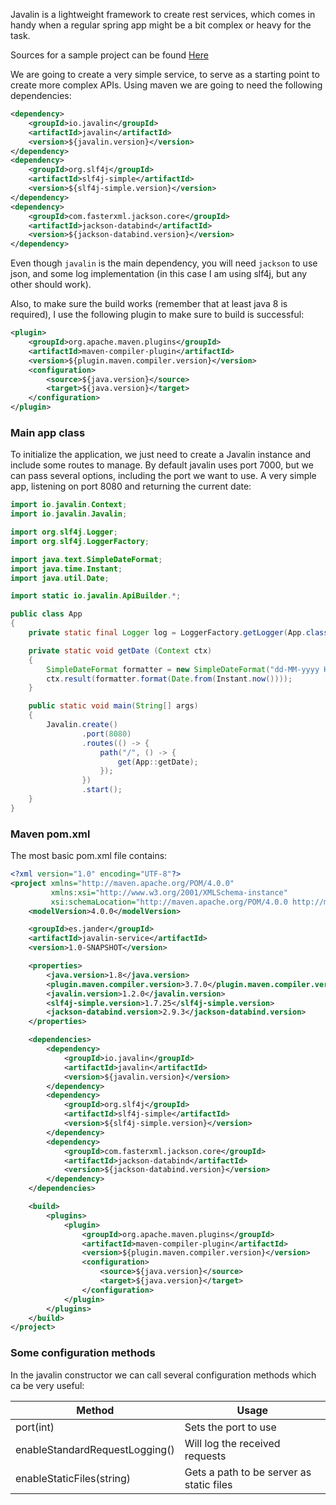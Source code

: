 Javalin is a lightweight framework to create rest services, which comes in handy when a regular spring app might be a bit complex or heavy for the task.

Sources for a sample project can be found <a class="btn btn-sm btn-primary" href="https://github.com/apycazo/jander-javalin" target="_blank">Here</a>

We are going to create a very simple service, to serve as a starting point to create more complex APIs. Using maven we are going to need the following dependencies:

```xml
<dependency>
    <groupId>io.javalin</groupId>
    <artifactId>javalin</artifactId>
    <version>${javalin.version}</version>
</dependency>
<dependency>
    <groupId>org.slf4j</groupId>
    <artifactId>slf4j-simple</artifactId>
    <version>${slf4j-simple.version}</version>
</dependency>
<dependency>
    <groupId>com.fasterxml.jackson.core</groupId>
    <artifactId>jackson-databind</artifactId>
    <version>${jackson-databind.version}</version>
</dependency>
```

Even though `javalin` is the main dependency, you will need `jackson` to use json, and some log implementation (in this case I am using slf4j, but any other should work).

Also, to make sure the build works (remember that at least java 8 is required), I use the following plugin to make sure to build is successful:

```xml
<plugin>
    <groupId>org.apache.maven.plugins</groupId>
    <artifactId>maven-compiler-plugin</artifactId>
    <version>${plugin.maven.compiler.version}</version>
    <configuration>
        <source>${java.version}</source>
        <target>${java.version}</target>
    </configuration>
</plugin>
```

### Main app class

To initialize the application, we just need to create a Javalin instance and include some routes to manage. By default javalin uses port 7000, but we can pass several options, including the port we want to use. A very simple app, listening on port 8080 and returning the current date:

```java
import io.javalin.Context;
import io.javalin.Javalin;

import org.slf4j.Logger;
import org.slf4j.LoggerFactory;

import java.text.SimpleDateFormat;
import java.time.Instant;
import java.util.Date;

import static io.javalin.ApiBuilder.*;

public class App
{
    private static final Logger log = LoggerFactory.getLogger(App.class);

    private static void getDate (Context ctx)
    {
        SimpleDateFormat formatter = new SimpleDateFormat("dd-MM-yyyy HH:mm:ss");
        ctx.result(formatter.format(Date.from(Instant.now())));
    }

    public static void main(String[] args)
    {
        Javalin.create()
                .port(8080)
                .routes(() -> {
                    path("/", () -> {
                        get(App::getDate);
                    });                    
                })
                .start();
    }
}
```

### Maven pom.xml

The most basic pom.xml file contains:

```xml
<?xml version="1.0" encoding="UTF-8"?>
<project xmlns="http://maven.apache.org/POM/4.0.0"
         xmlns:xsi="http://www.w3.org/2001/XMLSchema-instance"
         xsi:schemaLocation="http://maven.apache.org/POM/4.0.0 http://maven.apache.org/xsd/maven-4.0.0.xsd">
    <modelVersion>4.0.0</modelVersion>

    <groupId>es.jander</groupId>
    <artifactId>javalin-service</artifactId>
    <version>1.0-SNAPSHOT</version>

    <properties>
        <java.version>1.8</java.version>
        <plugin.maven.compiler.version>3.7.0</plugin.maven.compiler.version>
        <javalin.version>1.2.0</javalin.version>
        <slf4j-simple.version>1.7.25</slf4j-simple.version>
        <jackson-databind.version>2.9.3</jackson-databind.version>
    </properties>

    <dependencies>
        <dependency>
            <groupId>io.javalin</groupId>
            <artifactId>javalin</artifactId>
            <version>${javalin.version}</version>
        </dependency>
        <dependency>
            <groupId>org.slf4j</groupId>
            <artifactId>slf4j-simple</artifactId>
            <version>${slf4j-simple.version}</version>
        </dependency>
        <dependency>
            <groupId>com.fasterxml.jackson.core</groupId>
            <artifactId>jackson-databind</artifactId>
            <version>${jackson-databind.version}</version>
        </dependency>
    </dependencies>

    <build>
        <plugins>
            <plugin>
                <groupId>org.apache.maven.plugins</groupId>
                <artifactId>maven-compiler-plugin</artifactId>
                <version>${plugin.maven.compiler.version}</version>
                <configuration>
                    <source>${java.version}</source>
                    <target>${java.version}</target>
                </configuration>
            </plugin>
        </plugins>
    </build>
</project>
```

### Some configuration methods

In the javalin constructor we can call several configuration methods which ca be very useful:

Method | Usage
------ | -----
port(int)   | Sets the port to use
enableStandardRequestLogging() | Will log the received requests
enableStaticFiles(string) | Gets a path to be server as static files
